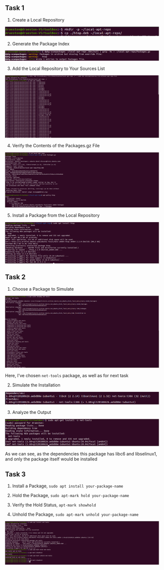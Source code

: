 ## Task 1

1. Create a Local Repository

![](1.png)

2. Generate the Package Index

![](2.png)

3. Add the Local Repository to Your Sources List

![](3.png)

4. Verify the Contents of the Packages.gz File

![](4.png)

5. Install a Package from the Local Repository

![](5.png)

## Task 2

1. Choose a Package to Simulate

![](6.png)

Here, I've chosen ```net-tools``` package, as well as for next task

2. Simulate the Installation

![](7.png)

3. Analyze the Output

![](8.png)

As we can see, as the dependencies this package has libc6 and libselinux1,
and only the package itself would be installed



## Task 3

1. Install a Package, ```sudo apt install your-package-name```

2. Hold the Package, ```sudo apt-mark hold your-package-name```

3. Verify the Hold Status, ```apt-mark showhold```

4. Unhold the Package, ```sudo apt-mark unhold your-package-name```

![](9.png)